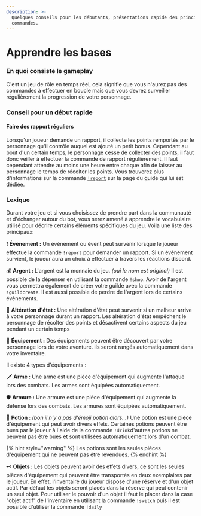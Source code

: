 ```yaml
---
description: >-
  Quelques conseils pour les débutants, présentations rapide des principales
  commandes.
---
```


# Apprendre les bases

### En quoi consiste le gameplay 

C'est un jeu de rôle en temps réel, cela signifie que vous n'aurez pas des commandes à effectuer en boucle mais que vous devrez surveiller régulièrement la progression de votre personnage. 

### Conseil pour un début rapide

#### Faire des rapport réguliers

Lorsqu'un joueur demande un rapport, il collecte les points remportés par le personnage qu'il contrôle auquel est ajouté un petit bonus. Cependant au bout d'un certain temps, le personnage cesse de collecter des points, il faut donc veiller à effectuer la commande de rapport régulièrement. Il faut cependant attendre au moins une heure entre chaque afin de laisser au personnage le temps de récolter les points. Vous trouverez plus d'informations sur la commande [`!report`](../notions-principale/report.md) sur la page du guide qui lui est dédiée.

### Lexique

Durant votre jeu et si vous choisissez de prendre part dans la communauté et d'échanger autour du bot, vous serez amené à apprendre le vocabulaire utilisé pour décrire certains éléments spécifiques du jeu. Voila une liste des principaux:

❗ **Évènement :** Un évènement ou évent peut survenir lorsque le joueur effectue la commande `!report` pour demander un rapport. Si un évènement survient, le joueur aura un choix à effectuer à travers les réactions discord.

💰 **Argent :** L'argent est la monnaie du jeu. _\(oui le nom est original\)_ Il est possible de la dépenser en utilisant la commande `!shop`. Avoir de l'argent vous permettra également de créer votre guilde avec la commande `!guildcreate`. Il est aussi possible de perdre de l'argent lors de certains évènements.

🤢 **Altération d'état :** Une altération d'état peut survenir si un malheur arrive à votre personnage durant un rapport. Les altération d'état empêchent le personnage de récolter des points et désactivent certains aspects du jeu pendant un certain temps 

💼 **Équipement :** Des équipements peuvent être découvert par votre personnage lors de votre aventure. ils seront rangés automatiquement dans votre inventaire. 

Il existe 4 types d'équipements :

🗡 **Arme :** Une arme est une pièce d'équipement qui augmente l'attaque lors des combats. Les armes sont équipées automatiquement.

🛡 **Armure :** Une armure est une pièce d'équipement qui augmente la défense lors des combats. Les armures sont équipées automatiquement.

🍹 **Potion :** _\(bon il n'y a pas d'émoji potion alors...\)_ Une potion est une pièce d'équipement qui peut avoir divers effets. Certaines potions peuvent être bues par le joueur à l'aide de la commande `!drink`d'autres potions ne peuvent pas être bues et sont utilisées automatiquement lors d'un combat.

{% hint style="warning" %}
Les potions sont les seules pièces d'équipement qui ne peuvent pas être revendues.
{% endhint %}

🗝 **Objets :** Les objets peuvent avoir des effets divers, ce sont les seules pièces d'équipement qui peuvent être transportés en deux exemplaires par le joueur. En effet, l'inventaire du joueur dispose d'une réserve et d'un objet actif. Par défaut les objets seront placés dans la réserve qui peut contenir un seul objet. Pour utiliser le pouvoir d'un objet il faut le placer dans la case "objet actif" de l'inventaire en utilisant la commande `!switch` puis il est possible d'utiliser la commande `!daily`

